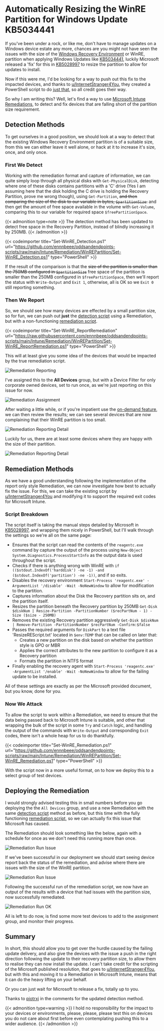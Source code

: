 # Automatically Resizing the WinRE Partition for Windows Update KB5034441


If you've been under a rock, or like me, don't have to manage updates on a Windows device estate any more, chances are you might not have seen the issues with the size of the [Windows Recovery Environment](https://support.microsoft.com/en-us/windows/create-a-recovery-drive-abb4691b-5324-6d4a-8766-73fab304c246) or WinRE, partition when applying Windows Updates like [KB5034441](https://support.microsoft.com/en-au/topic/kb5034441-windows-recovery-environment-update-for-windows-10-version-21h2-and-22h2-january-9-2024-62c04204-aaa5-4fee-a02a-2fdea17075a8), luckily Microsoft released a 'fix' for this in [KB5028997](https://support.microsoft.com/en-us/topic/kb5028997-instructions-to-manually-resize-your-partition-to-install-the-winre-update-400faa27-9343-461c-ada9-24c8229763bf) to resize the partition to allow for updates to install.

Now if this were me, I'd be looking for a way to push out this fix to the impacted devices, and thanks to [u/InternetStranger4You](https://www.reddit.com/user/InternetStranger4You/), they created a PowerShell script to do [just that](https://www.reddit.com/r/sysadmin/comments/19dyiuz/script_to_fix_kb5028997/), so all credit goes their way.

So why I am writing this? Well, let's find a way to use [Microsoft Intune Remediations](https://learn.microsoft.com/en-us/mem/intune/fundamentals/remediations), to detect and fix devices that are falling short of the partition size requirement.

## Detection Methods

To get ourselves in a good position, we should look at a way to detect that the existing Windows Recovery Environment partition is of a suitable size, from this we can either leave it well alone, or hack at it to increase it's size, once, and only once.

### First We Detect

Working with the remediation format and capture of information, we can quite simply loop through all physical disks with `Get-PhysicalDisk`, detecting where one of these disks contains partitions with a 'C' drive (Yes I am assuming here that the disk holding the C drive is holding the Recovery Partition, prove me wrong though), using `Get-Partition`, ~~and then comparing the size of the disk to our variable in bytes, `$partitionSize`.~~ and then get the amount of free space available in the volume with `Get-Volume`, comparing this to our variable for required space `$freePartitionSpace`.

{{< admonition type=note >}}
The detection method has been updated to detect free space in the Recovery Partition, instead of blindly increasing it by 250MB.
{{< /admonition >}}

{{< codeimporter title="Set-WinRE_Detection.ps1" url="https://github.com/ennnbeee/oddsandendpoints-scripts/raw/main/Intune/Remediation/WinREPartition/Set-WinRE_Detection.ps1" type="PowerShell" >}}

If the result of the comparison is that the ~~size of the partition is smaller than the 750MB configured in `$partitionSize`~~ free space of the partition is smaller than the 250MB configured in `$freePartitionSpace`, then we'll report the status with `Write-Output` and `Exit 1`, otherwise, all is OK so we `Exit 0` still reporting something.

### Then We Report

So, we should see how many devices are effected by a small partition size, so for fun, we can push out **just** the [detection script](https://github.com/ennnbeee/oddsandendpoints-scripts/blob/main/Intune/Remediation/WinREPartition/Set-WinRE_Detection.ps1) using a Remediation, but with a non-functioning [remediation script](https://github.com/ennnbeee/oddsandendpoints-scripts/blob/main/Intune/Remediation/WinREPartition/Set-WinRE_ReportRemediation.ps1).

{{< codeimporter title="Set-WinRE_ReportRemediation" url="https://raw.githubusercontent.com/ennnbeee/oddsandendpoints-scripts/main/Intune/Remediation/WinREPartition/Set-WinRE_ReportRemediation.ps1" type="PowerShell" >}}

This will at least give you some idea of the devices that would be impacted by the true remediation script.

![Remediation Reporting](img/winre-report.webp "Microsoft Intune Remediation Script for reporting.")

I've assigned this to the **All Devices** group, but with a Device Filter for only corporate owned devices, set to run once, as we're just reporting on this issue for now.

![Remediation Assignment](img/winre-report-assign.webp "Microsoft Intune Remediation assignment for reporting.")

After waiting a little while, or if you're impatient use the [on-demand feature](https://learn.microsoft.com/en-us/mem/intune/fundamentals/remediations#run-a-remediation-script-on-demand-preview), we can then review the results; we can see several devices that are now complaining that their WinRE partition is too small.

![Remediation Reporting Detail](img/winre-report-issue.png "Microsoft Intune Remediation reporting results.")

Luckily for us, there are at least some devices where they are happy with the size of their partition.

![Remediation Reporting Detail](img/winre-report-ok.png "Microsoft Intune Remediation reporting detail.")

## Remediation Methods

As we have a good understanding following the implementation of the report only style Remediation, we can now investigate how best to actually fix the issue. For this, we can take the existing script by [u/InternetStranger4You](https://www.reddit.com/user/InternetStranger4You/) and modifying it to support the required exit codes for Microsoft Intune.

### Script Breakdown

The script itself is taking the manual steps detailed by Microsoft in [KB5028997](https://support.microsoft.com/en-us/topic/kb5028997-instructions-to-manually-resize-your-partition-to-install-the-winre-update-400faa27-9343-461c-ada9-24c8229763bf), and wrapping them nicely in PowerShell, but I'll walk through the settings so we're all on the same page:

- Ensures that the script can read the contents of the `reagentc.exe` command by capture the output of the process using `New-Object System.Diagnostics.ProcessStartInfo` as the output data is used throughout the script.
- Checks if there is anything wrong with WinRE with `if (($stdout.IndexOf('harddisk') -ne -1) -and ($stdout.IndexOf('partition') -ne -1))`, and if so exits.
- Disables the recovery environment `Start-Process 'reagentc.exe' -ArgumentList '/disable' -Wait -NoNewWindow` to allow for modification to the partition.
- Captures information about the Disk the Recovery partition sits on, and the partition itself.
- Resizes the partition beneath the Recovery partition by 250MB `Get-Disk $diskNum | Resize-Partition -PartitionNumber ($recPartNum - 1) -Size ($size - 250MB)`
- Removes the existing Recovery partition aggressively `Get-Disk $diskNum | Remove-Partition -PartitionNumber $recPartNum -Confirm:$false`
- Passes the required arguments for `DiskPart` to a text file 'ResizeREScript.txt' located in `$env:TEMP` that can be called on later that:
  - Creates a new partition on the disk based on whether the partition style is GPO or MBR
  - Applies the correct attributes to the new partition to configure it as a Recovery partition
  - Formats the partition in NTFS format
- Finally enabling the recovery agent with `Start-Process 'reagentc.exe' -ArgumentList '/enable' -Wait -NoNewWindow` to allow for the failing update to be installed.

All of these settings are exactly as per the Microsoft provided document, but you know, done for you.

### Now We Attack

To allow the script to work within a Remediation, we need to ensure that the data being passed back to Microsoft Intune is suitable, and other that wrapping the bulk of the script in some `Try` and `Catch` logic, and handling the output of the commands with `Write-Output` and corresponding `Exit` codes, there isn't a whole heap for us to do thankfully.

{{< codeimporter title="Set-WinRE_Remediation.ps1" url="https://github.com/ennnbeee/oddsandendpoints-scripts/raw/main/Intune/Remediation/WinREPartition/Set-WinRE_Remediation.ps1" type="PowerShell" >}}

With the script now in a more useful format, on to how we deploy this to a select group of test devices.

## Deploying the Remediation

I would strongly advised testing this in small numbers before you go deploying the the `All Devices` group, and use a new Remediation with the same [detection script](https://github.com/ennnbeee/oddsandendpoints-scripts/blob/main/Intune/Remediation/WinREPartition/Set-WinRE_Detection.ps1) method as before, but this time with the fully functioning [remediation script](https://github.com/ennnbeee/oddsandendpoints-scripts/blob/main/Intune/Remediation/WinREPartition/Set-WinRE_Remediation.ps1), so we can actually fix this issue that Microsoft has caused.

The Remediation should look something like the below, again with a schedule for once as we don't need this running more than once.

![Remediation Run Issue](img/winre-run.webp "Microsoft Intune Remediation Script.")

If we've been successful in our deployment we should start seeing device report back the status of the remediation, and advise where there are issues with the size of the WinRE partition.

![Remediation Run Issue](img/winre-run-issue.webp "Microsoft Intune Remediation Detection results.")

Following the successful run of the remediation script, we now have an output of the results with a device that had issues with the partition size, now successfully remediated.

![Remediation Run OK](img/winre-run-ok.webp "Microsoft Intune Remediation Remediation results.")

All is left to do now, is find some more test devices to add to the assignment group, and monitor their progress.

## Summary

In short, this should allow you to get over the hurdle caused by the failing update delivery, and also give the devices with the issue a push in the right direction following the update to their recovery partition size, to allow them to realise they can now install the update. I can't take credit for the scripting of the Microsoft published resolution, that goes to [u/InternetStranger4You](https://www.reddit.com/user/InternetStranger4You/), but with this and moving it to a Remediation in Microsoft Intune, means that it can do the heavy lifting on your behalf.

Or you can just wait for Microsoft to release a fix, totally up to you.

Thanks to [piotrxj](https://github.com/piotrxj) in the comments for the updated detection method.

{{< admonition type=warning >}}
I hold no responsibility for the impact to your devices or environments, please, please, please test this on devices you do not care about first before even contemplating pushing this to a wider audience.
{{< /admonition >}}

